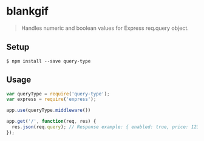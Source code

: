# blankgif

> Handles numeric and boolean values for Express req.query object.

## Setup

```
$ npm install --save query-type
```

## Usage

```js
var queryType = require('query-type');
var express = require('express');

app.use(queryType.middleware())

app.get('/', function(req, res) {
  res.json(req.query); // Response example: { enabled: true, price: 123.13, name: 'John Smith', origin: [31.412, 41.213] }  
});
```
